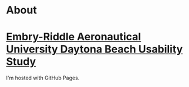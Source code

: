 # About


# [Embry-Riddle Aeronautical University Daytona Beach Usability Study](../ERAUDB.md)

I'm hosted with GitHub Pages.

